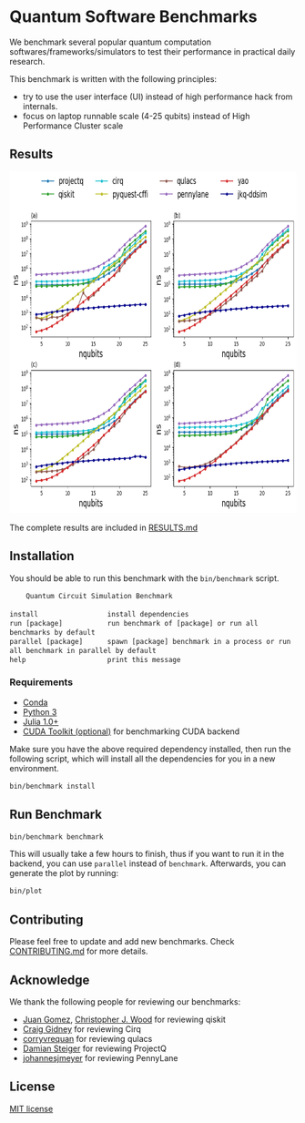 # Quantum Software Benchmarks

We benchmark several popular quantum computation softwares/frameworks/simulators to test their performance
in practical daily research.

This benchmark is written with the following principles:

- try to use the user interface (UI) instead of high performance hack from internals.
- focus on laptop runnable scale (4-25 qubits) instead of High Performance Cluster scale

## Results

<img src="images/gates.png" alt="single gate benchmark (absolute timing)" height=600></img>

The complete results are included in [RESULTS.md](RESULTS.md)

## Installation

You should be able to run this benchmark with the `bin/benchmark` script.

```
    Quantum Circuit Simulation Benchmark

install                 install dependencies
run [package]           run benchmark of [package] or run all benchmarks by default
parallel [package]      spawn [package] benchmark in a process or run all benchmark in parallel by default
help                    print this message
```

### Requirements

- [Conda](https://conda.io/projects/conda/en/latest/user-guide/install/index.html?highlight=conda)
- [Python 3](https://www.python.org/downloads/)
- [Julia 1.0+](https://julialang.org/)
- [CUDA Toolkit (optional)](https://developer.nvidia.com/cuda-toolkit) for benchmarking CUDA backend

Make sure you have the above required dependency installed, then run the following script, which will install
all the dependencies for you in a new environment.

```sh
bin/benchmark install
```

## Run Benchmark

```sh
bin/benchmark benchmark
```

This will usually take a few hours to finish, thus if you want to run it in the backend, you can use `parallel` instead of `benchmark`.
Afterwards, you can generate the plot by running:

```sh
bin/plot
```

## Contributing

Please feel free to update and add new benchmarks. Check [CONTRIBUTING.md](CONTRIBUTING.md) for more details.

## Acknowledge

We thank the following people for reviewing our benchmarks:

- [Juan Gomez](https://github.com/atilag), [Christopher J. Wood](https://github.com/chriseclectic) for reviewing qiskit
- [Craig Gidney](https://github.com/Strilanc) for reviewing Cirq
- [corryvrequan](https://github.com/corryvrequan) for reviewing qulacs
- [Damian Steiger](https://github.com/damiansteiger) for reviewing ProjectQ
- [johannesjmeyer](https://github.com/johannesjmeyer) for reviewing PennyLane

## License

[MIT license](LICENSE)

